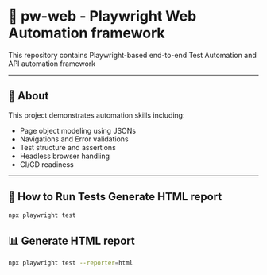 # 🚀 pw-web - Playwright Web Automation framework

This repository contains Playwright-based end-to-end Test Automation and API automation framework

---

## 📌 About

This project demonstrates automation skills including:
- Page object modeling using JSONs
- Navigations and Error validations
- Test structure and assertions
- Headless browser handling
- CI/CD readiness

---

## 🧪 How to Run Tests  Generate HTML report
```bash
npx playwright test
```

## 📊 Generate HTML report
```bash
npx playwright test --reporter=html
```